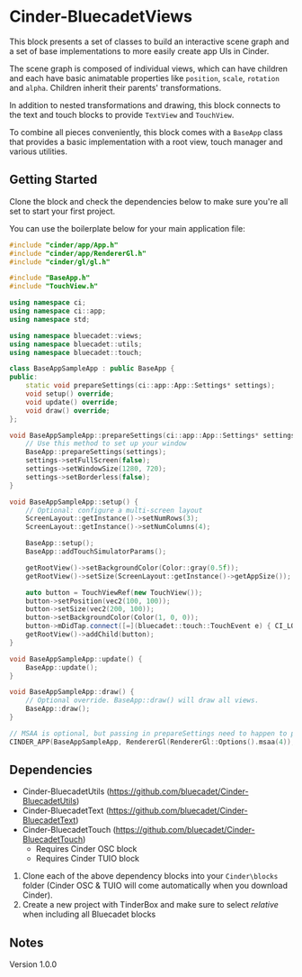 # Cinder-BluecadetViews

This block presents a set of classes to build an interactive scene graph and a set of base implementations to more easily create app UIs in Cinder.

The scene graph is composed of individual views, which can have children and each have basic animatable properties like `position`, `scale`, `rotation` and `alpha`. Children inherit their parents' transformations.

In addition to nested transformations and drawing, this block connects to the text and touch blocks to provide `TextView` and `TouchView`.

To combine all pieces conveniently, this block comes with a `BaseApp` class that provides a basic implementation with a root view, touch manager and various utilities.

## Getting Started

Clone the block and check the dependencies below to make sure you're all set to start your first project.

You can use the boilerplate below for your main application file:

```c++
#include "cinder/app/App.h"
#include "cinder/app/RendererGl.h"
#include "cinder/gl/gl.h"

#include "BaseApp.h"
#include "TouchView.h"

using namespace ci;
using namespace ci::app;
using namespace std;

using namespace bluecadet::views;
using namespace bluecadet::utils;
using namespace bluecadet::touch;

class BaseAppSampleApp : public BaseApp {
public:
	static void prepareSettings(ci::app::App::Settings* settings);
	void setup() override;
	void update() override;
	void draw() override;
};

void BaseAppSampleApp::prepareSettings(ci::app::App::Settings* settings) {
	// Use this method to set up your window
	BaseApp::prepareSettings(settings);
	settings->setFullScreen(false);
	settings->setWindowSize(1280, 720);
	settings->setBorderless(false);
}

void BaseAppSampleApp::setup() {
	// Optional: configure a multi-screen layout
	ScreenLayout::getInstance()->setNumRows(3);
	ScreenLayout::getInstance()->setNumColumns(4);

	BaseApp::setup();
	BaseApp::addTouchSimulatorParams();

	getRootView()->setBackgroundColor(Color::gray(0.5f));
	getRootView()->setSize(ScreenLayout::getInstance()->getAppSize());

	auto button = TouchViewRef(new TouchView());
	button->setPosition(vec2(100, 100));
	button->setSize(vec2(200, 100));
	button->setBackgroundColor(Color(1, 0, 0));
	button->mDidTap.connect([=](bluecadet::touch::TouchEvent e) { CI_LOG_I("Button tapped"); });
	getRootView()->addChild(button);
}

void BaseAppSampleApp::update() {
	BaseApp::update();
}

void BaseAppSampleApp::draw() {
	// Optional override. BaseApp::draw() will draw all views.
	BaseApp::draw();
}

// MSAA is optional, but passing in prepareSettings need to happen to parse and apply certain app settings
CINDER_APP(BaseAppSampleApp, RendererGl(RendererGl::Options().msaa(4)), BaseAppSampleApp::prepareSettings);

```

## Dependencies

* Cinder-BluecadetUtils (https://github.com/bluecadet/Cinder-BluecadetUtils)
* Cinder-BluecadetText (https://github.com/bluecadet/Cinder-BluecadetText)
* Cinder-BluecadetTouch (https://github.com/bluecadet/Cinder-BluecadetTouch)
	* Requires Cinder OSC block   
	* Requires Cinder TUIO block   

1. Clone each of the above dependency blocks into your `Cinder\blocks` folder (Cinder OSC & TUIO will come automatically when you download Cinder). 
2. Create a new project with TinderBox and make sure to select *relative* when including all Bluecadet blocks

## Notes

Version 1.0.0
